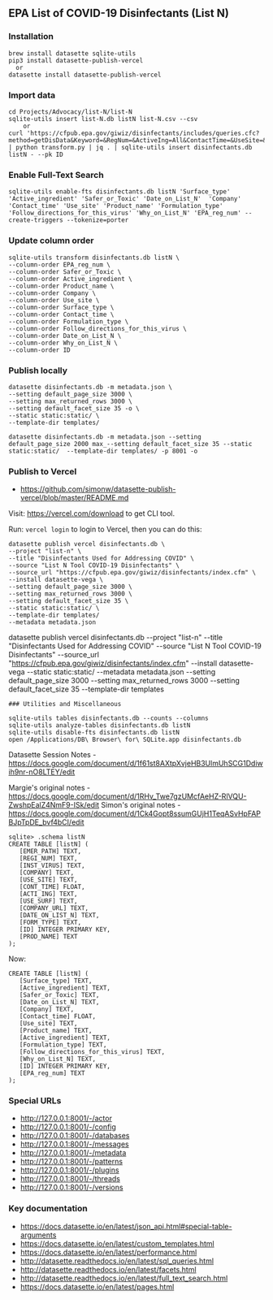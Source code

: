 ## EPA List of COVID-19 Disinfectants (List N)

### Installation
```
brew install datasette sqlite-utils
pip3 install datasette-publish-vercel 
  or 
datasette install datasette-publish-vercel
```
### Import data
```
cd Projects/Advocacy/list-N/list-N
sqlite-utils insert list-N.db listN list-N.csv --csv
    or
curl 'https://cfpub.epa.gov/giwiz/disinfectants/includes/queries.cfc?method=getDisData&Keyword=&RegNum=&ActiveIng=All&ContactTime=&UseSite=&SurfType=' | python transform.py | jq . | sqlite-utils insert disinfectants.db listN - --pk ID
```
### Enable Full-Text Search
```
sqlite-utils enable-fts disinfectants.db listN 'Surface_type' 'Active_ingredient' 'Safer_or_Toxic' 'Date_on_List_N'  'Company' 'Contact_time' 'Use_site' 'Product_name' 'Formulation_type' 'Follow_directions_for_this_virus' 'Why_on_List_N' 'EPA_reg_num' --create-triggers --tokenize=porter
```
### Update column order
```
sqlite-utils transform disinfectants.db listN \
--column-order EPA_reg_num \
--column-order Safer_or_Toxic \
--column-order Active_ingredient \
--column-order Product_name \
--column-order Company \
--column-order Use_site \
--column-order Surface_type \
--column-order Contact_time \
--column-order Formulation_type \
--column-order Follow_directions_for_this_virus \
--column-order Date_on_List_N \
--column-order Why_on_List_N \
--column-order ID

```
### Publish locally
```
datasette disinfectants.db -m metadata.json \
--setting default_page_size 3000 \
--setting max_returned_rows 3000 \
--setting default_facet_size 35 -o \
--static static:static/ \
--template-dir templates/
```
``` copyable
datasette disinfectants.db -m metadata.json --setting default_page_size 2000 max_--setting default_facet_size 35 --static static:static/  --template-dir templates/ -p 8001 -o
```
### Publish to Vercel

- https://github.com/simonw/datasette-publish-vercel/blob/master/README.md

Visit: https://vercel.com/download to get CLI tool.

Run: `vercel login` to login to Vercel, then you can do this:
```
datasette publish vercel disinfectants.db \
--project "list-n" \
--title "Disinfectants Used for Addressing COVID" \
--source "List N Tool COVID-19 Disinfectants" \
--source_url "https://cfpub.epa.gov/giwiz/disinfectants/index.cfm" \
--install datasette-vega \ 
--setting default_page_size 3000 \
--setting max_returned_rows 3000 \
--setting default_facet_size 35 \
--static static:static/ \
--template-dir templates/
--metadata metadata.json
```
datasette publish vercel disinfectants.db --project "list-n" --title "Disinfectants Used for Addressing COVID" --source "List N Tool COVID-19 Disinfectants" --source_url "https://cfpub.epa.gov/giwiz/disinfectants/index.cfm" --install datasette-vega --static static:static/ --metadata metadata.json --setting default_page_size 3000 --setting max_returned_rows 3000 --setting default_facet_size 35 --template-dir templates

```
### Utilities and Miscellaneous

sqlite-utils tables disinfectants.db --counts --columns
sqlite-utils analyze-tables disinfectants.db listN
sqlite-utils disable-fts disinfectants.db listN
open /Applications/DB\ Browser\ for\ SQLite.app disinfectants.db
```


Datasette Session Notes - https://docs.google.com/document/d/1f61st8AXtpXvjeHB3UlmUhSCG1Ddiwih9nr-nO8LTEY/edit

Margie's original notes - https://docs.google.com/document/d/1RHv_Twe7gzUMcfAeHZ-RlVQU-ZwshpEalZ4NmF9-ISk/edit
Simon's original notes - https://docs.google.com/document/d/1Ck4Gopt8ssumGUjH1TeqASvHpFAPBJpTpDE_bvf4bCI/edit



```
sqlite> .schema listN
CREATE TABLE [listN] (
   [EMER_PATH] TEXT,
   [REGI_NUM] TEXT,
   [INST_VIRUS] TEXT,
   [COMPANY] TEXT,
   [USE_SITE] TEXT,
   [CONT_TIME] FLOAT,
   [ACTI_ING] TEXT,
   [USE_SURF] TEXT,
   [COMPANY_URL] TEXT,
   [DATE_ON_LIST_N] TEXT,
   [FORM_TYPE] TEXT,
   [ID] INTEGER PRIMARY KEY,
   [PROD_NAME] TEXT
);
```
Now:
```
CREATE TABLE [listN] (
   [Surface_type] TEXT,
   [Active_ingredient] TEXT,
   [Safer_or_Toxic] TEXT,
   [Date_on_List_N] TEXT,
   [Company] TEXT,
   [Contact_time] FLOAT,
   [Use_site] TEXT,
   [Product_name] TEXT,
   [Active_ingredient] TEXT,
   [Formulation_type] TEXT,
   [Follow_directions_for_this_virus] TEXT,
   [Why_on_List_N] TEXT,
   [ID] INTEGER PRIMARY KEY,
   [EPA_reg_num] TEXT
);

```

### Special URLs
- http://127.0.0.1:8001/-/actor
- http://127.0.0.1:8001/-/config
- http://127.0.0.1:8001/-/databases
- http://127.0.0.1:8001/-/messages
- http://127.0.0.1:8001/-/metadata
- http://127.0.0.1:8001/-/patterns
- http://127.0.0.1:8001/-/plugins
- http://127.0.0.1:8001/-/threads
- http://127.0.0.1:8001/-/versions

### Key documentation 
- https://docs.datasette.io/en/latest/json_api.html#special-table-arguments
- https://docs.datasette.io/en/latest/custom_templates.html
- https://docs.datasette.io/en/latest/performance.html
- http://datasette.readthedocs.io/en/latest/sql_queries.html
- http://datasette.readthedocs.io/en/latest/facets.html
- http://datasette.readthedocs.io/en/latest/full_text_search.html
- https://docs.datasette.io/en/latest/pages.html

